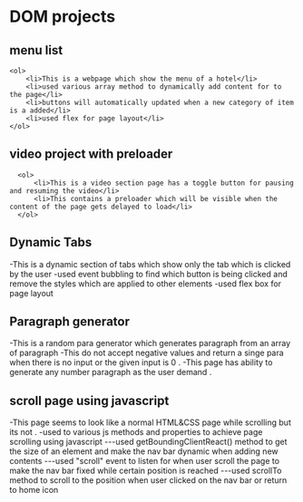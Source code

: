 # DOM projects 

## menu list
    <ol>
        <li>This is a webpage which show the menu of a hotel</li>
        <li>used various array method to dynamically add content for to the page</li>
        <li>buttons will automatically updated when a new category of item is a added</li>
        <li>used flex for page layout</li>
    </ol>

## video project with preloader
      <ol>
          <li>This is a video section page has a toggle button for pausing and resuming the video</li>
          <li>This contains a preloader which will be visible when the content of the page gets delayed to load</li>
      </ol>

## Dynamic Tabs
-This is a dynamic section of tabs which show only the tab which is clicked by the user
-used event bubbling to find which button is being clicked and remove the styles which are applied to other elements
-used flex box for page layout

## Paragraph generator
-This is a random para generator which generates paragraph from an array of paragraph
-This do not accept negative values and return a singe para when there is no input or the given input is 0 .
-This page has ability to generate any number paragraph as the user demand .

## scroll page using javascript
-This page seems to look like a normal HTML&CSS page while scrolling but its not .
-used to various js methods and properties to achieve page scrolling using javascript
---used getBoundingClientReact() method to get the size of an element and make the nav bar dynamic when adding new contents
---used "scroll" event to listen for when user scroll the page to make the nav bar fixed while certain position is reached
---used scrollTo method to scroll to the position when user clicked on the nav bar or return to home icon
